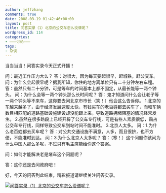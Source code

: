 ```yaml
---
author: jeffzhang
comments: true
date: 2008-03-19 01:42:46+00:00
layout: post
title: 问答实录（1）北京的公交车怎么没谱呢？
wordpress_id: 114
categories:
- ———讨论———
tags:
- 杂谈
---
```


[](http://photo.blog.sina.com.cn/showpic.html#blogid=57f9431101008tgm&url=http://static2.photo.sina.com.cn/orignal/57f94311448c098bdcff1)当当当当！问答实录今天正式开播！

问：最近工作压力大么？
 答：对很大，因为每天要起很早，赶城铁，赶公交车。
 问：为什么会起很早呢？据我所知，你住的地方离单位只有二十分钟左右车程。
  答：虽然只有二十分钟，可是等车的时间基本上都不固定，从最长能等一两个钟头。
  问：为什么会等一两个钟头那么长时间呢？
 答：鬼才知道问什么会让老子等一两个钟头等不来车，这你要去问北京市市长（笑！）他会这么告诉你。
  1.北京的车越来越多了，由于经济发展速度太快，有钱买车的老百姓都去买车了，而和车辆数目相匹配的道路基础设施建设却没能跟上来。导致道路拥堵阻塞的情况经常发生。
  2.虽然在很多路段上已经开辟了公交车专行线，可是有些人素质很低，霸占公交车专行线，同样导致公交车到站时间不能准时。
  3.北京人太多。
 问：1.为什么老百姓都去买车呢？
 答：对公共交通设施不满意，人多，而且很挤，也不方便，不能准时到达。
  问：3.为什么北京人太多呢？
 答：（寒！）这个问题你该问为什么中国人那么多呢，不过只有毛主席能给你这个答案。

问：如何才能解决老是堵车这个问题呢？

答：这你还是去问政府吧！

好，今天的问答到此结束，精彩报道请继续关注问答实录。

[![问答实录（1）北京的公交车怎么没谱呢？](http://simg.sinajs.cn/blog7style/images/common/sg_trans.gif)](http://photo.blog.sina.com.cn/showpic.html#blogid=57f9431101008tgm&url=http://static2.photo.sina.com.cn/orignal/57f94311448c098bdcff1)
